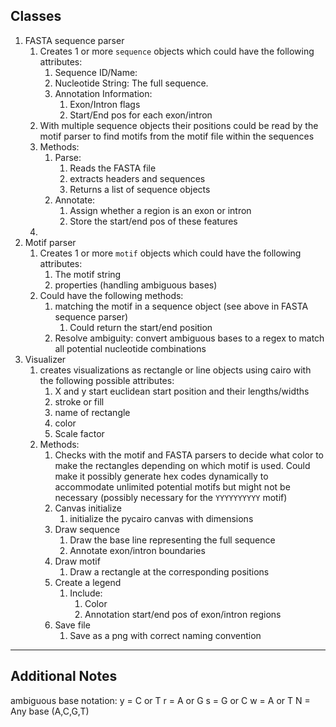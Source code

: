 
## Classes
1. FASTA sequence parser
	1. Creates 1 or more `sequence` objects which could have the following attributes:
		1. Sequence ID/Name:
		2. Nucleotide String: The full sequence.
		3. Annotation Information:
			1. Exon/Intron flags
			2. Start/End pos for each exon/intron
	2. With multiple sequence objects their positions could be read by the motif parser to find motifs from the motif file within the sequences
	3. Methods:
		1. Parse:
			1. Reads the FASTA file
			2. extracts headers and sequences
			3. Returns a list of sequence objects
		2. Annotate:
			1. Assign whether a region is an exon or intron
			2. Store the start/end pos of these features
	4. 
2. Motif parser
	1. Creates 1 or more `motif` objects which could have the following attributes:
		1. The motif string
		2. properties (handling ambiguous bases)
	2. Could have the following methods:
		1. matching the motif in a sequence object (see above in FASTA sequence parser)
			1. Could return the start/end position 
		2. Resolve ambiguity: convert ambiguous bases to a regex to match all potential nucleotide combinations
3. Visualizer
	1. creates visualizations as rectangle or line objects using cairo with the following possible attributes:
		1. X and y start euclidean start position and their lengths/widths
		2. stroke or fill
		3. name of rectangle
		4. color
		5. Scale factor
	2. Methods:
		1. Checks with the motif and FASTA parsers to decide what color to make the rectangles depending on which motif is used. Could make it possibly generate hex codes dynamically to accommodate unlimited potential motifs but might not be necessary (possibly necessary for the `YYYYYYYYYY` motif)
		2. Canvas initialize
			1. initialize the pycairo canvas with dimensions
		3. Draw sequence
			1. Draw the base line representing the full sequence
			2. Annotate exon/intron boundaries
		4. Draw motif
			1. Draw a rectangle at the corresponding positions
		5. Create a legend
			1. Include:
				1. Color
				2. Annotation start/end pos of exon/intron regions
		6. Save file
			1. Save as a png with correct naming convention


----------------
Additional Notes
----------------

ambiguous base notation:
y = C or T
r = A or G
s = G or C
w = A or T
N = Any base (A,C,G,T)
